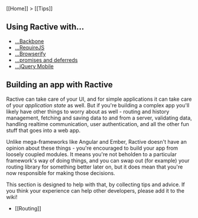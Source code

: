 [[Home]] > [[Tips]]

Using Ractive with...
---------------------

* [...Backbone](using-ractive-with-backbone)
* [...RequireJS](using-ractive-with-requirejs)
* [...Browserify](using-ractive-with-browserify)
* [...promises and deferreds](using-ractive-with-promises-and-deferreds)
* [...jQuery Mobile](using-ractive-with-jquery-mobile)
<!-- TODO * [...Underscore (and other utility libraries)](using-ractive-with-underscore) -->


Building an app with Ractive
----------------------------

Ractive can take care of your UI, and for simple applications it can take care of your *application state* as well. But if you're building a complex app you'll likely have other things to worry about as well - routing and history management, fetching and saving data to and from a server, validating data, handling realtime communication, user authentication, and all the other fun stuff that goes into a web app.

Unlike mega-frameworks like Angular and Ember, Ractive doesn't have an opinion about these things - you're encouraged to build your app from loosely coupled modules. It means you're not beholden to a particular framework's way of doing things, and you can swap out (for example) your routing library for something better later on, but it does mean that you're now responsible for making those decisions.

This section is designed to help with that, by collecting tips and advice. If you think your experience can help other developers, please add it to the wiki!

* [[Routing]]